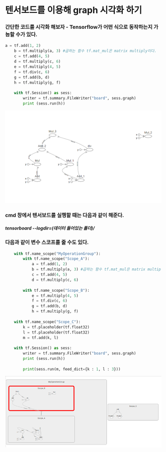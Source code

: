 # 텐서보드를 이용해 graph 시각화 하기
### 간단한 코드를 시각화 해보자 - Tensorflow가 어떤 식으로 동작하는지 가늠할 수가 있다.
```python
a = tf.add(1, 2)
    b = tf.multiply(a, 3) #곱하는 함수 tf.mat_mul은 matrix multiply이다.
    c = tf.add(4, 5)
    d = tf.multiply(c, 6)
    e = tf.multiply(4, 5)
    f = tf.div(c, 6)
    g = tf.add(b, d)
    h = tf.multiply(g, f)
    
    with tf.Session() as sess:
        writer = tf.summary.FileWriter("board", sess.graph)
        print (sess.run(h))   
```

![img](https://github.com/jis1218/Tensorboard-practice/blob/master/img/img1.PNG)

### cmd 창에서 텐서보드를 실행할 때는 다음과 같이 해준다.
##### tensorboard --logdir=(데이터 들어있는 폴더)/

### 다음과 같이 변수 스코프를 줄 수도 있다.
```python
    with tf.name_scope("MyOperationGroup"):
        with tf.name_scope("Scope_A"):            
            a = tf.add(1, 2)
            b = tf.multiply(a, 3) #곱하는 함수 tf.mat_mul은 matrix multiply이다.       
            c = tf.add(4, 5)
            d = tf.multiply(c, 6)
        
        with tf.name_scope("Scope_B"):
            e = tf.multiply(4, 5)
            f = tf.div(c, 6)
            g = tf.add(b, d)
            h = tf.multiply(g, f)
    
    with tf.name_scope("Scope_C"):    
        k = tf.placeholder(tf.float32)
        l = tf.placeholder(tf.float32)
        m = tf.add(k, l)
        
    with tf.Session() as sess:
        writer = tf.summary.FileWriter("board", sess.graph)
        print (sess.run(h))
        
        print(sess.run(m, feed_dict={k : 1, l : 3}))   
```
![img](https://github.com/jis1218/Tensorboard-practice/blob/master/img/img2.PNG)

